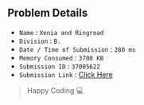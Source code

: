 ## Problem Details 
 
- `Name`                      : `Xenia and Ringroad`
- `Division`                  : `B.`
- `Date / Time of Submission` : `280 ms`
- `Memory Consumed`           : `3700 KB`
- `Submission ID`             : `37005622`
- `Submission Link`           : [Click Here](http://codeforces.com/contest/339/submission/37005622)

> Happy Coding   :computer: